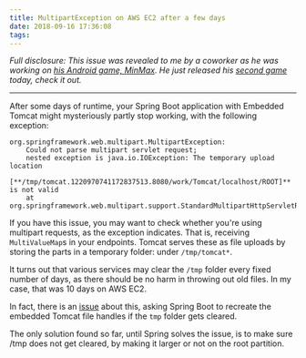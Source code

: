 ```yaml
---
title: MultipartException on AWS EC2 after a few days
date: 2018-09-16 17:36:08
tags:
---
```


*Full disclosure: This issue was revealed to me by a coworker as he was working on [his Android game, MinMax](https://play.google.com/store/apps/details?id=il.co.blackout.blackout). He just released his [second game](https://play.google.com/store/apps/details?id=com.white.black.nonogram) today, check it out.*

-------

After some days of runtime, your Spring Boot application with Embedded Tomcat might mysteriously partly stop working, with the following exception:

    org.springframework.web.multipart.MultipartException: 
        Could not parse multipart servlet request; 
        nested exception is java.io.IOException: The temporary upload location 
        [**/tmp/tomcat.1220970741172837513.8080/work/Tomcat/localhost/ROOT]** is not valid
	    at org.springframework.web.multipart.support.StandardMultipartHttpServletRequest.parseRequest(StandardMultipartHttpServletRequest.java:111)

If you have this issue, you may want to check whether you're using multipart requests, as the exception indicates. That is, receiving `MultiValueMap`s in your endpoints. Tomcat serves these as file uploads by storing the parts in a temporary folder: under `/tmp/tomcat*`.

It turns out that various services may clear the `/tmp` folder every fixed number of days, as there should be no harm in throwing out old files. In my case, that was 10 days on AWS EC2.

In fact, there is an [issue](https://github.com/spring-projects/spring-boot/issues/9616) about this, asking Spring Boot to recreate the embedded Tomcat file handles if the `tmp` folder gets cleared.

The only solution found so far, until Spring solves the issue, is to make sure /tmp does not get cleared, by making it larger or not on the root partition.